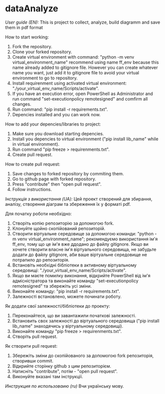 # dataAnalyze
*User guide (EN):*
This is project to collect, analyze, build diagramm and save them in pdf format

How to start working:
1. Fork the repository.
2. Clone your forked repository.
3. Create virtual environment with command: "python -m venv virtual_environment_name" recommend using name ff_env because this name already added to gitignore file.
   However you can create whatever name you want, just add it to gitignore file to avoid your virtual environment to go to repository.
4. Install requirenment using activated virtual environment: "./your_virtual_env_name/Scripts/activate".
5. If you have an execution error, open PowerShell as Administrator and run command "set-executionpolicy remotesigned" and comfirm all changes.
6. Run command: "pip install -r requirements.txt".
7. Depencies installed and you can work now.

How to add your depencies/libraries to project:
1. Make sure you download starting depencies.
2. Install you depencies to virtual environment ("pip install lib_name" while in virtual environment).
3. Run command "pip freeze > requirenments.txt".
4. Create pull request.

How to create pull request:
1. Save changes to forked repository by commiting them.
2. Go to github page with forked repository.
3. Press "contribute" then "open pull request".
4. Follow instructions.

*Інструкція з використання (UA):*
Цей проект створений для збирання, аналізу, створення діаграм та збереження їх у форматі pdf.

Для початку роботи необхідно:
1. Створіть копію репозиторію за допомогою fork.
2. Клонуйте щойно скопійований репозиторій.
3. Створити віртуальне середовище за допомогою команди: "python -m venv virtual_environment_name"; рекомендуємо використання ім'я ff_env, тому що це ім'я вже ддодано до файлу gitignore.
   Якщо ви хочете створити власне ім'я віртуального середовища, не забудьте додати до файлу gitignore, аби ваше віртуальне середовище не потрапило до репозиторія.
4. Встановіть необхідні бібліотеки в активному віртуальному середовищі: "./your_virtual_env_name/Scripts/activate".
5. Якщо ви маєте помилку виконання, відкрийте PowerShell від ім'я адмісністратора та виконайте команду "set-executionpolicy remotesigned" та збережіть усі зміни.
6. Виконайте команду: "pip install -r requirements.txt".
7. Залежності встановлено, можете починати роботу.

Як додати свої залежності/бібліотеки до проекту:
1. Переконайтеся, що ви завантажили початкові залежності.
2. Встановить свох залежності до віртуального середовища ("pip install lib_name" знаходячись у віртуальному середовищі).
3. Виконайте команду "pip freeze > requirenments.txt".
4. Створіть pull request.


Як створити pull request:
1. Збережіть зміни до скопійованого за допомогою fork репозиторія, створивши commit.
2. Відкрийте сторінку github з цим репозиторієм.
3. Натисніть "contribute", потім - "open pull request".
4. Виконуйте вказані там інструкції.

*Инструкция по использоваию (ru)*
Вчи українську мову.